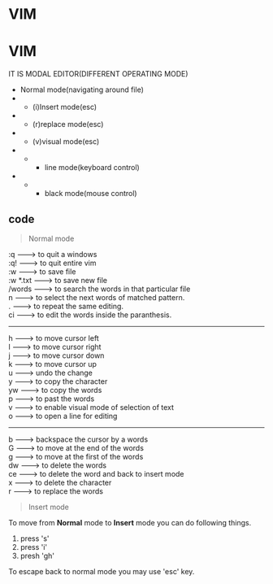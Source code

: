 # VIM

# VIM
IT IS MODAL EDITOR(DIFFERENT OPERATING MODE)
* Normal mode(navigating around file)
* * (i)Insert mode(esc)
* * (r)replace mode(esc)
* * (v)visual mode(esc) 
* * * line mode(keyboard control) 
* * * black mode(mouse control)


## code
> Normal mode


:q ---> to quit a windows<br>
:q! ---> to quit entire vim<br>
:w ---> to save file<br>
:w *.txt ---> to save new file<br>
/words ---> to search the words in that particular file <br>
n ---> to select the next words of matched pattern.<br>
. ---> to repeat the same editing.<br>
ci ---> to edit the words inside the paranthesis.<br>

***
h ---> to move cursor left<br>
l ---> to move cursor right<br>
j ---> to move cursor down<br>
k ---> to move cursor up<br>
u ---> undo the change<br>
y ---> to copy the character<br>
yw ---> to copy the words<br>
p ---> to past the words<br>
v ---> to enable visual mode of selection of text<br>
o ---> to open a line for editing<br>



***
b ---> backspace the cursor by a words<br>
G ---> to move at the end of the words<br>
g ---> to move at the first of the words<br>
dw ---> to delete the words<br>
ce ---> to delete the word and back to insert mode<br>
x ---> to delete the character<br>
r ---> to replace the words<br>


> Insert mode

To move from **Normal** mode to **Insert** mode you can do following things.
1. press 's'
2. press 'i'
3. presh 'gh'

To escape back to normal mode you may use 'esc' key. 


